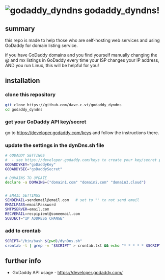 # ![godaddy_dyndns](http://www.gravatar.com/avatar/42ca8c58c2bfd3de83e8c8d4261ed47e?d=mm&s=48) godaddy_dyndns!

## summary

this repo is made to help those who are self-hosting web services and using GoDaddy for domain listing
service.

if you have GoDaddy domains and you find yourself manually changing the @ and mx listings in GoDaddy
every time your ISP changes your IP address, AND you run Linux, this will be helpful for you!

## installation

### clone this repository

``` bash
git clone https://github.com/dave-c-vt/godaddy_dyndns
cd godaddy_dyndns
```

### get your GoDaddy API key/secret

go to https://developer.godaddy.com/keys and follow the instructions there.

### update the settings in the dynDns.sh file

``` bash
# GODADDY SETTINGS
#  - see https://developer.godaddy.com/keys to create your key/secret pair
GODADDYKEY="goDaddyKey"
GODADDYSEC="goDaddySecret"

# DOMAINS TO UPDATE
declare -a DOMAINS=("domain1.com" "domain2.com" "domain3.cloud")


# EMAIL SETTINGS
SENDEMAIL=sendemail@email.com   # set to "" to not send email
EMAILPASS=emailPassword
SMTPSERVER=email.com
RECVEMAIL=recpipient@someemail.com
SUBJECT="IP ADDRESS CHANGE"
```

### add to crontab

``` bash
SCRIPT="/bin/bash $(pwd)/dynDns.sh"  
crontab -l | grep -v "$SCRIPT" > crontab.txt && echo "* * * * * $SCRIPT" >> crontab.txt && crontab crontab.txt
```

## further info

- GoDaddy API usage - https://developer.godaddy.com/
